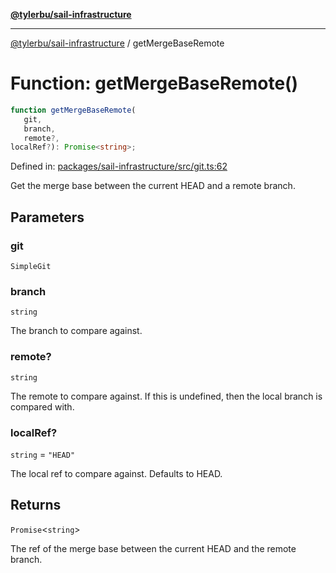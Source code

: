 [**@tylerbu/sail-infrastructure**](../README.md)

***

[@tylerbu/sail-infrastructure](../README.md) / getMergeBaseRemote

# Function: getMergeBaseRemote()

```ts
function getMergeBaseRemote(
   git, 
   branch, 
   remote?, 
localRef?): Promise<string>;
```

Defined in: [packages/sail-infrastructure/src/git.ts:62](https://github.com/microsoft/FluidFramework/blob/main/packages/sail-infrastructure/src/git.ts#L62)

Get the merge base between the current HEAD and a remote branch.

## Parameters

### git

`SimpleGit`

### branch

`string`

The branch to compare against.

### remote?

`string`

The remote to compare against. If this is undefined, then the local branch is compared with.

### localRef?

`string` = `"HEAD"`

The local ref to compare against. Defaults to HEAD.

## Returns

`Promise`\<`string`\>

The ref of the merge base between the current HEAD and the remote branch.
